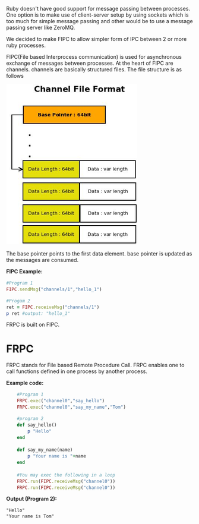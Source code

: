 
Ruby doesn't have good support for message passing between processes. One option is to make use of client-server setup by using sockets which is too much for simple message passing and other would be to use a message passing server like ZeroMQ.


We decided to make FIPC to allow simpler form of IPC between 2 or more ruby processes.

FIPC(File based Interprocess communication) is used for asynchronous exchange of messages between processes. 
At the heart of FIPC are channels. channels are basically structured files. The file structure is as follows

![file format](https://github.com/evnix/autoscaler-server/blob/master/lib/diagrams/FIPC.jpeg?raw=true)

The base pointer points to the first data element. base pointer is updated as the messages are consumed.

**FIPC Example:**
```ruby
#Program 1
FIPC.sendMsg("channels/1","hello_1")
```

```ruby
#Progam 2
ret = FIPC.receiveMsg("channels/1")
p ret #output: "hello_1"
```

FRPC is built on FIPC.

# FRPC
FRPC stands for File based Remote Procedure Call.
FRPC enables one to call functions defined in one process by another process.

**Example code:**
```ruby
    #Program 1
    FRPC.exec("channel0","say_hello")
    FRPC.exec("channel0","say_my_name","Tom")
```

```ruby
    #program 2
    def say_hello()
        p "Hello"
    end
    
    def say_my_name(name)
        p "Your name is "+name
    end
    
    #You may exec the following in a loop
    FRPC.run(FIPC.receiveMsg("channel0"))
    FRPC.run(FIPC.receiveMsg("channel0"))
```

**Output (Program 2):**
```
"Hello"
"Your name is Tom"
```

